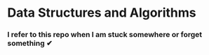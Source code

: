 # Data Structures and Algorithms

### I refer to this repo when I am stuck somewhere or forget something ✔

